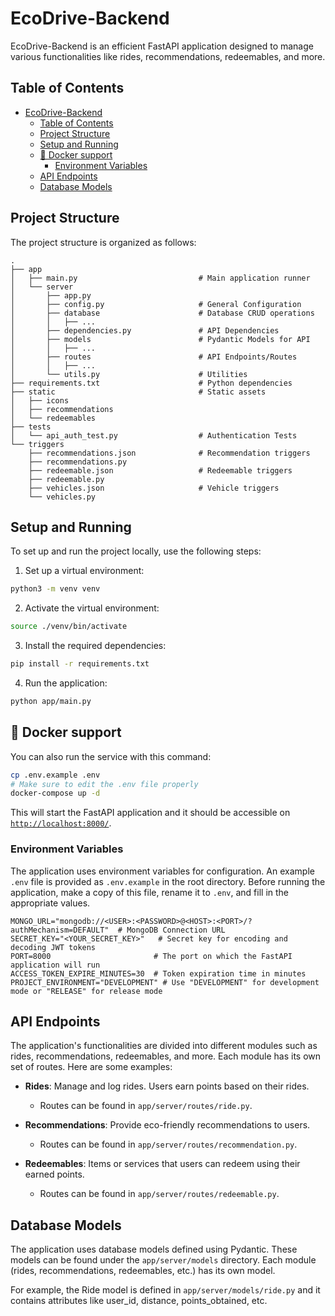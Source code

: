# EcoDrive-Backend

EcoDrive-Backend is an efficient FastAPI application designed to manage various functionalities like rides, recommendations, redeemables, and more.

## Table of Contents

- [EcoDrive-Backend](#ecodrive-backend)
  - [Table of Contents](#table-of-contents)
  - [Project Structure](#project-structure)
  - [Setup and Running](#setup-and-running)
  - [🐋 Docker support](#-docker-support)
    - [Environment Variables](#environment-variables)
  - [API Endpoints](#api-endpoints)
  - [Database Models](#database-models)

## Project Structure

The project structure is organized as follows:

```plaintext
.
├── app
│   ├── main.py                           # Main application runner
│   └── server
│       ├── app.py
│       ├── config.py                     # General Configuration
│       ├── database                      # Database CRUD operations
│       │   ├── ...
│       ├── dependencies.py               # API Dependencies
│       ├── models                        # Pydantic Models for API
│       │   ├── ...
│       ├── routes                        # API Endpoints/Routes
│       │   ├── ...
│       └── utils.py                      # Utilities
├── requirements.txt                      # Python dependencies
├── static                                # Static assets
│   ├── icons
│   ├── recommendations
│   └── redeemables
├── tests
│   └── api_auth_test.py                  # Authentication Tests
└── triggers
    ├── recommendations.json              # Recommendation triggers
    ├── recommendations.py
    ├── redeemable.json                   # Redeemable triggers
    ├── redeemable.py
    ├── vehicles.json                     # Vehicle triggers
    └── vehicles.py
```

## Setup and Running

To set up and run the project locally, use the following steps:

1. Set up a virtual environment:

```bash
python3 -m venv venv
```

2. Activate the virtual environment:

```bash
source ./venv/bin/activate
```

3. Install the required dependencies:

```bash
pip install -r requirements.txt
```

4. Run the application:

```bash
python app/main.py
```

## 🐋 Docker support

You can also run the service with this command:

```sh
cp .env.example .env
# Make sure to edit the .env file properly
docker-compose up -d
```

This will start the FastAPI application and it should be accessible on [`http://localhost:8000/`](http://localhost:8000/docs).

### Environment Variables

The application uses environment variables for configuration. An example `.env` file is provided as `.env.example` in the root directory. Before running the application, make a copy of this file, rename it to `.env`, and fill in the appropriate values.

```plaintext
MONGO_URL="mongodb://<USER>:<PASSWORD>@<HOST>:<PORT>/?authMechanism=DEFAULT"  # MongoDB Connection URL
SECRET_KEY="<YOUR_SECRET_KEY>"   # Secret key for encoding and decoding JWT tokens
PORT=8000                       # The port on which the FastAPI application will run
ACCESS_TOKEN_EXPIRE_MINUTES=30  # Token expiration time in minutes
PROJECT_ENVIRONMENT="DEVELOPMENT" # Use "DEVELOPMENT" for development mode or "RELEASE" for release mode
```

## API Endpoints

The application's functionalities are divided into different modules such as rides, recommendations, redeemables, and more. Each module has its own set of routes. Here are some examples:

- **Rides**: Manage and log rides. Users earn points based on their rides.
  - Routes can be found in `app/server/routes/ride.py`.
  
- **Recommendations**: Provide eco-friendly recommendations to users.
  - Routes can be found in `app/server/routes/recommendation.py`.
  
- **Redeemables**: Items or services that users can redeem using their earned points.
  - Routes can be found in `app/server/routes/redeemable.py`.

## Database Models

The application uses database models defined using Pydantic. These models can be found under the `app/server/models` directory. Each module (rides, recommendations, redeemables, etc.) has its own model.

For example, the Ride model is defined in `app/server/models/ride.py` and it contains attributes like user_id, distance, points_obtained, etc.
